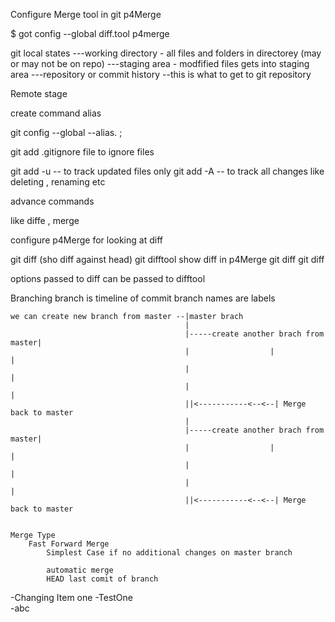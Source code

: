 Configure Merge tool in git p4Merge

$ got config --global diff.tool p4merge

git local states
---working directory - all files and folders in directorey (may or may not be on repo)
---staging area - modfified files gets into staging area
---repository or commit history --this is what to get to git repository

Remote stage 

create command alias 

git config --global --alias.<command-alias-name> <actual command>;

git add .gitignore file to ignore files

git add -u  -- to track updated files only
git add -A -- to track all changes like deleting , renaming etc

advance commands

like diffe , merge  

configure p4Merge for looking at diff

git diff (sho diff against head)
git difftool show diff in p4Merge
git diff <id> <id>
git diff <id> <id>

options passed to diff can be passed to difftool


Branching
	branch is timeline of commit
	branch names are labels
	
	we can create new branch from master --|master brach
		                                   |
                                           |-----create another brach from master| 
										   |                  |                  |
										   |                                     |
										   |                                     |
										   ||<-----------<--<--| Merge back to master
										   |
										   |-----create another brach from master| 
										   |                  |                  |
										   |                                     |
										   |                                     |
										   ||<-----------<--<--| Merge back to master
										
										
	Merge Type
		Fast Forward Merge
			Simplest Case if no additional changes on master branch
			
			automatic merge
			HEAD last comit of branch
			
			
-Changing Item one
-TestOne 		
-abc		
